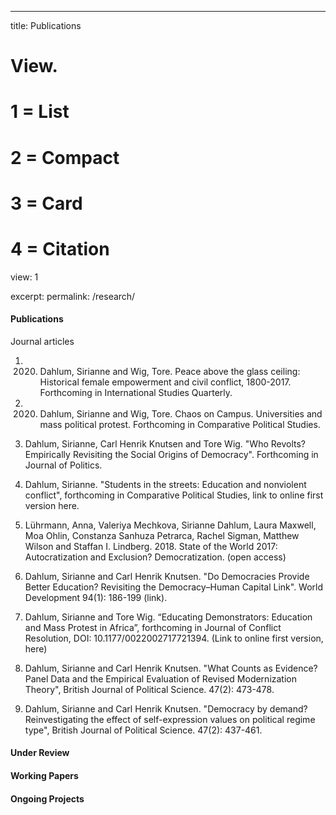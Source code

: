 ---
title: Publications

# View.
#   1 = List
#   2 = Compact
#   3 = Card
#   4 = Citation
view: 1

excerpt: 
permalink: /research/


#### Publications 

Journal articles



1. 2020. Dahlum, Sirianne and Wig, Tore. Peace above the glass ceiling: Historical female empowerment and civil conflict, 1800-2017. Forthcoming in International Studies Quarterly.

2. 2020. Dahlum, Sirianne and Wig, Tore. Chaos on Campus. Universities and mass political protest. Forthcoming in Comparative Political Studies.

2019. Dahlum, Sirianne, Carl Henrik Knutsen and Tore Wig. "Who Revolts? Empirically Revisiting the Social Origins of Democracy". Forthcoming in Journal of Politics. 

2019. Dahlum, Sirianne. "Students in the streets: Education and nonviolent conflict", forthcoming in Comparative Political Studies, link to online first version here.

2018. Lührmann, Anna, Valeriya Mechkova, Sirianne Dahlum, Laura Maxwell, Moa Ohlin, Constanza Sanhuza Petrarca, Rachel Sigman, Matthew Wilson and Staffan I. Lindberg. 2018. State of the World 2017: Autocratization and Exclusion? Democratization. (open access)

2018. Dahlum, Sirianne and Carl Henrik Knutsen. "Do Democracies Provide Better Education? Revisiting the Democracy–Human Capital Link". World Development 94(1): 186-199 (link).

2018. Dahlum, Sirianne and Tore Wig. “Educating Demonstrators: Education and Mass Protest in Africa”,  forthcoming in Journal of Conflict Resolution, DOI: 10.1177/0022002717721394. (Link to online first version, here)

2017. Dahlum, Sirianne and Carl Henrik Knutsen. "What Counts as Evidence? Panel Data and the Empirical Evaluation of Revised Modernization Theory",  British Journal of Political Science. 47(2): 473-478.

2017. Dahlum, Sirianne and Carl Henrik Knutsen. "Democracy by demand? Reinvestigating the effect of self-expression values on political regime type",  British Journal of Political Science. 47(2): 437-461.


#### Under Review



#### Working Papers


#### Ongoing Projects





